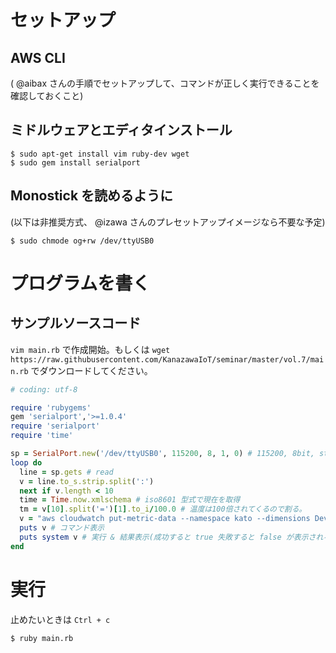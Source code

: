 # セットアップ

## AWS CLI

( @aibax さんの手順でセットアップして、コマンドが正しく実行できることを確認しておくこと)

## ミドルウェアとエディタインストール

``` shell
$ sudo apt-get install vim ruby-dev wget
$ sudo gem install serialport
```

##  Monostick を読めるように

(以下は非推奨方式、 @izawa さんのプレセットアップイメージなら不要な予定)

``` shell
$ sudo chmode og+rw /dev/ttyUSB0
```

# プログラムを書く

## サンプルソースコード

`vim main.rb` で作成開始。もしくは `wget https://raw.githubusercontent.com/KanazawaIoT/seminar/master/vol.7/main.rb` でダウンロードしてください。

``` ruby
# coding: utf-8

require 'rubygems'
gem 'serialport','>=1.0.4'
require 'serialport'
require 'time'

sp = SerialPort.new('/dev/ttyUSB0', 115200, 8, 1, 0) # 115200, 8bit, stopbit 1, parity none
loop do
  line = sp.gets # read
  v = line.to_s.strip.split(':')
  next if v.length < 10
  time = Time.now.xmlschema # iso8601 型式で現在を取得
  tm = v[10].split('=')[1].to_i/100.0 # 温度は100倍されてくるので割る。
  v = "aws cloudwatch put-metric-data --namespace kato --dimensions DeviceId=Terumo --metric-name BodyTemp --timestamp #{time} --value #{tm}"
  puts v # コマンド表示
  puts system v # 実行 & 結果表示(成功すると true 失敗すると false が表示される)
end
```

# 実行

止めたいときは `Ctrl + c`

``` shell
$ ruby main.rb
```
